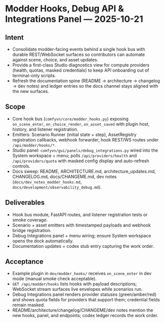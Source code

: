 # Modder Hooks, Debug API & Integrations Panel — 2025-10-21

## Intent
- Consolidate modder-facing events behind a single hook bus with durable REST/WebSocket surfaces so contributors can automate against scene, choice, and asset updates.
- Provide a first-class Studio diagnostics view for compute providers (health, quotas, masked credentials) to keep API onboarding out of terminal-only scripts.
- Refresh the documentation spine (README → architecture → changelog → dev notes) and ledger entries so the docs channel stays aligned with the new surfaces.

## Scope
- Core hook bus (`comfyvn/core/modder_hooks.py`) exposing `on_scene_enter`, `on_choice_render`, `on_asset_saved` with plugin host, history, and listener registration.
- Emitters: Scenario Runner (initial state + step), AssetRegistry registration callbacks, webhook forwarder, hook REST/WS routes under `/api/modder/hooks/*`.
- Studio panel: `comfyvn/gui/panels/debug_integrations.py` wired into the System workspace + menu; polls `/api/providers/health` and `/api/providers/quota` with masked config display and auto-refresh controls.
- Docs sweep: README, ARCHITECTURE.md, architecture_updates.md, CHANGELOG.md, docs/CHANGEME.md, dev notes (`docs/dev_notes_modder_hooks.md`, `docs/development/observability_debug.md`).

## Deliverables
- Hook bus module, FastAPI routes, and listener registration tests or smoke coverage.
- Scenario + asset emitters with timestamped payloads and webhook bridge registration.
- Debug Integrations panel + menu wiring; ensure System workspace opens the dock automatically.
- Documentation updates + codex stub entry capturing the work order.

## Acceptance
- Example plugin in `dev/modder_hooks/` receives `on_scene_enter` in dev mode (manual smoke check acceptable).
- `GET /api/modder/hooks` lists hooks with payload descriptions; WebSocket stream surfaces live envelopes while scenarios run.
- Debug Integrations panel renders provider statuses (green/amber/red) and shows quota fields for providers that support them; credential fields remain masked.
- README/architecture/changelog/CHANGEME/dev notes mention the new hooks, panel, and endpoints; codex ledger records the work order.
